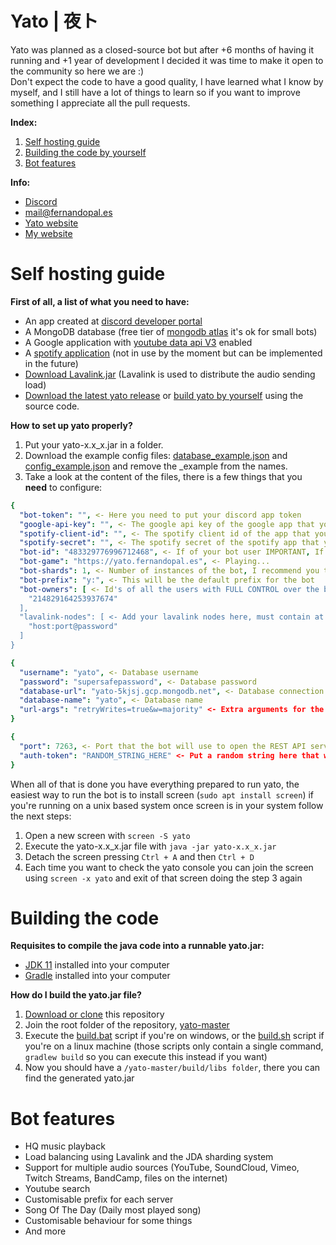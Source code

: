 # Yato | 夜ト
Yato was planned as a closed-source bot but after +6 months of having it running and +1 year of development I decided it was time to make it open to the community so here we are :)<br>
Don't expect the code to have a good quality, I have learned what I know by myself, and I still have a lot of things to learn so if you want to improve something I appreciate all the pull requests.

**Index:**
1. [Self hosting guide](#self-hosting-guide)
2. [Building the code by yourself](#building-the-code)
2. [Bot features](#bot-features)

**Info:**
- [Discord](https://discord.gg/aHJXGb3)
- [mail@fernandopal.es](mailto:mail@fernandopal.es)
- [Yato website](https://yato.fernandopal.es)
- [My website](https://www.fernandopal.es)

<!--
**top.gg:** <br>
[![top.gg](https://top.gg/api/widget/454272495114256394.svg)](https://top.gg/bot/454272495114256394)

<br><br>
-->

# Self hosting guide
**First of all, a list of what you need to have:**
- An app created at [discord developer portal](https://discord.com/developers)
- A MongoDB database (free tier of [mongodb atlas](https://www.mongodb.com/cloud/atlas) it's ok for small bots)
- A Google application with [youtube data api V3](https://developers.google.com/youtube/v3) enabled
- A [spotify application](https://developer.spotify.com) (not in use by the moment but can be implemented in the future)
- [Download Lavalink.jar](https://github.com/Frederikam/Lavalink/releases) (Lavalink is used to distribute the audio sending load)
- [Download the latest yato release](https://github.com/fernandopal/yato/releases/latest) or [build yato by yourself]() using the source code.

**How to set up yato properly?**<br>
1. Put your yato-x.x_x.jar in a folder.
2. Download the example config files: [database_example.json](https://github.com/fernandopal/yato-public/blob/master/database-example.json) and [config_example.json](https://github.com/fernandopal/yato-public/blob/master/config-example.json) and remove the _example from the names.
3. Take a look at the content of the files, there is a few things that you **need** to configure:
````yaml
{
  "bot-token": "", <- Here you need to put your discord app token
  "google-api-key": "", <- The google api key of the google app that you have created
  "spotify-client-id": "", <- The spotify client id of the app that you have created
  "spotify-secret": "", <- The spotify secret of the spotify app that you have created
  "bot-id": "483329776996712468", <- If of your bot user IMPORTANT, If you put a wrong id the audio will not be sent to discord
  "bot-game": "https://yato.fernandopal.es", <- Playing...
  "bot-shards": 1, <- Number of instances of the bot, I recommend you to put 1 for every ~1500 - 2000 guilds
  "bot-prefix": "y:", <- This will be the default prefix for the bot
  "bot-owners": [ <- Id's of all the users with FULL CONTROL over the bot commands and features
    "214829164253937674"
  ],
  "lavalink-nodes": [ <- Add your lavalink nodes here, must contain at least one
    "host:port@password"
  ]
}
````

```yaml
{
  "username": "yato", <- Database username
  "password": "supersafepassword", <- Database password
  "database-url": "yato-5kjsj.gcp.mongodb.net", <- Database connection url
  "database-name": "yato", <- Database name
  "url-args": "retryWrites=true&w=majority" <- Extra arguments for the database connection
}
```

```yaml
{
  "port": 7263, <- Port that the bot will use to open the REST API server
  "auth-token": "RANDOM_STRING_HERE" <- Put a random string here that will be used for authentication on the api
}
```
When all of that is done you have everything prepared to run yato, the easiest way to run the bot is to install screen (`sudo apt install screen`)  if you're running on a unix based system once screen is in your system follow the next steps:
1. Open a new screen with `screen -S yato`
2. Execute the yato-x.x_x.jar file with `java -jar yato-x.x_x.jar`
3. Detach the screen pressing `Ctrl + A` and then `Ctrl + D`
4. Each time you want to check the yato console you can join the screen using `screen -x yato` and exit of that screen doing the step 3 again


# Building the code
**Requisites to compile the java code into a runnable yato.jar:**
- [JDK 11](https://www.oracle.com/java/technologies/javase-jdk11-downloads.html) installed into your computer
- [Gradle](https://gradle.org/install/) installed into your computer

**How do I build the yato.jar file?**
1. [Download or clone](https://docs.github.com/en/free-pro-team@latest/github/creating-cloning-and-archiving-repositories/cloning-a-repository) this repository
2. Join the root folder of the repository, [yato-master](https://github.com/fernandopal/yato)
3. Execute the [build.bat](https://github.com/fernandopal/yato/blob/master/build.bat) script if you're on windows, or the [build.sh](https://github.com/fernandopal/yato/blob/master/build.sh) script if you're on a linux machine (those scripts only contain a single command, `gradlew build` so you can execute this instead if you want)
4. Now you should have a `/yato-master/build/libs folder`, there you can find the generated yato.jar


# Bot features
- HQ music playback
- Load balancing using Lavalink and the JDA sharding system
- Support for multiple audio sources (YouTube, SoundCloud, Vimeo, Twitch Streams, BandCamp, files on the internet)
- Youtube search
- Customisable prefix for each server
- Song Of The Day (Daily most played song)
- Customisable behaviour for some things
- And more
